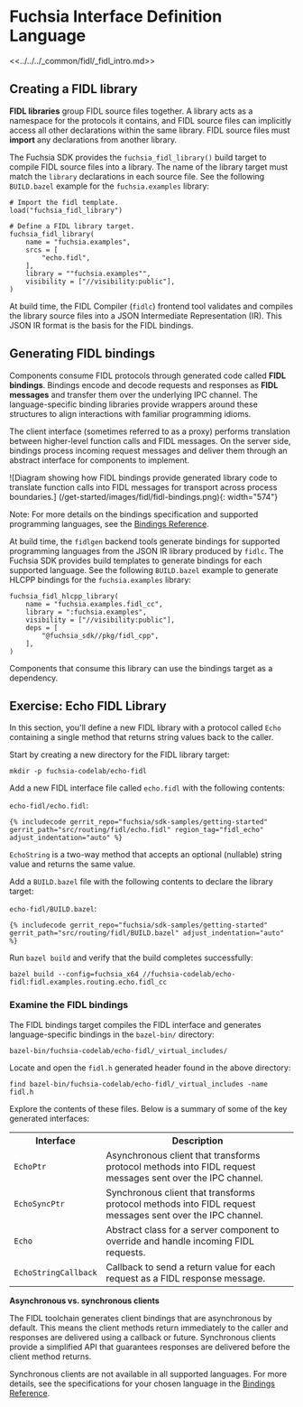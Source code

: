# Fuchsia Interface Definition Language

<<../../../_common/fidl/_fidl_intro.md>>

## Creating a FIDL library

**FIDL libraries** group FIDL source files together. A library acts as a
namespace for the protocols it contains, and FIDL source files can implicitly
access all other declarations within the same library. FIDL source files must
**import** any declarations from another library.

The Fuchsia SDK provides the `fuchsia_fidl_library()` build target to compile
FIDL source files into a library. The name of the library target must match the
`library` declarations in each source file. See the following `BUILD.bazel`
example for the `fuchsia.examples` library:

```bazel
# Import the fidl template.
load("fuchsia_fidl_library")

# Define a FIDL library target.
fuchsia_fidl_library(
    name = "fuchsia.examples",
    srcs = [
        "echo.fidl",
    ],
    library = ""fuchsia.examples"",
    visibility = ["//visibility:public"],
)
```

At build time, the FIDL Compiler (`fidlc`) frontend tool validates and compiles
the library source files into a JSON Intermediate Representation (IR). This JSON
IR format is the basis for the FIDL bindings.

## Generating FIDL bindings

Components consume FIDL protocols through generated code called
**FIDL bindings**. Bindings encode and decode requests and responses as
**FIDL messages** and transfer them over the underlying IPC channel. The
language-specific binding libraries provide wrappers around these structures to
align interactions with familiar programming idioms.

The client interface (sometimes referred to as a proxy) performs translation
between higher-level function calls and FIDL messages. On the server side,
bindings process incoming request messages and deliver them through an abstract
interface for components to implement.

![Diagram showing how FIDL bindings provide generated library code to translate
function calls into FIDL messages for transport across process boundaries.]
(/get-started/images/fidl/fidl-bindings.png){: width="574"}

Note: For more details on the bindings specification and supported programming
languages, see the [Bindings Reference](/reference/fidl/bindings/overview.md).

At build time, the `fidlgen` backend tools generate bindings for supported
programming languages from the JSON IR library produced by `fidlc`.
The Fuchsia SDK provides build templates to generate bindings for each supported
language. See the following `BUILD.bazel` example to generate HLCPP bindings for
the `fuchsia.examples` library:

```bazel
fuchsia_fidl_hlcpp_library(
    name = "fuchsia.examples.fidl_cc",
    library = ":fuchsia.examples",
    visibility = ["//visibility:public"],
    deps = [
        "@fuchsia_sdk//pkg/fidl_cpp",
    ],
)
```

Components that consume this library can use the bindings target as a dependency.

## Exercise: Echo FIDL Library

In this section, you'll define a new FIDL library with a protocol called
`Echo` containing a single method that returns string values back to the
caller.

Start by creating a new directory for the FIDL library target:

```posix-terminal
mkdir -p fuchsia-codelab/echo-fidl
```

Add a new FIDL interface file called `echo.fidl` with the following contents:

`echo-fidl/echo.fidl`:

```fidl
{% includecode gerrit_repo="fuchsia/sdk-samples/getting-started" gerrit_path="src/routing/fidl/echo.fidl" region_tag="fidl_echo" adjust_indentation="auto" %}
```

`EchoString` is a two-way method that accepts an optional (nullable) string
value and returns the same value.

Add a `BUILD.bazel` file with the following contents to declare the library
target:

`echo-fidl/BUILD.bazel`:

```bazel
{% includecode gerrit_repo="fuchsia/sdk-samples/getting-started" gerrit_path="src/routing/fidl/BUILD.bazel" adjust_indentation="auto" %}
```

Run `bazel build` and verify that the build completes successfully:

```posix-terminal
bazel build --config=fuchsia_x64 //fuchsia-codelab/echo-fidl:fidl.examples.routing.echo.fidl_cc
```

### Examine the FIDL bindings

The FIDL bindings target compiles the FIDL interface and generates
language-specific bindings in the `bazel-bin/` directory:

```none {:.devsite-disable-click-to-copy}
bazel-bin/fuchsia-codelab/echo-fidl/_virtual_includes/
```

Locate and open the `fidl.h` generated header found in the above directory:

```posix-terminal
find bazel-bin/fuchsia-codelab/echo-fidl/_virtual_includes -name fidl.h
```

Explore the contents of these files. Below is a summary of some of the key
generated interfaces:

<table>
  <tr>
  <th><strong>Interface</strong>
  </th>
  <th><strong>Description</strong>
  </th>
  </tr>
  <tr>
  <td><code>EchoPtr</code>
  </td>
  <td>
    Asynchronous client that transforms protocol methods into FIDL request
    messages sent over the IPC channel.
  </td>
  </tr>
  <tr>
  <td><code>EchoSyncPtr</code>
  </td>
  <td>
    Synchronous client that transforms protocol methods into FIDL request
    messages sent over the IPC channel.
  </td>
  </tr>
  <tr>
  <td><code>Echo</code>
  </td>
  <td>
    Abstract class for a server component to override and handle incoming FIDL
    requests.
  </td>
  </tr>
  <tr>
  <td><code>EchoStringCallback</code>
  </td>
  <td>
    Callback to send a return value for each request as a FIDL response
    message.
  </td>
  </tr>
</table>

<aside class="key-point">
<b>Asynchronous vs. synchronous clients</b>
<p>The FIDL toolchain generates client bindings that are asynchronous by default.
This means the client methods return immediately to the caller and responses
are delivered using a callback or future. Synchronous clients provide a
simplified API that guarantees responses are delivered before the client
method returns.</p>

<p>Synchronous clients are not available in all supported languages. For more
details, see the specifications for your chosen language in the
<a href="/reference/fidl/bindings/overview">Bindings Reference</a>.</d>
</aside>

